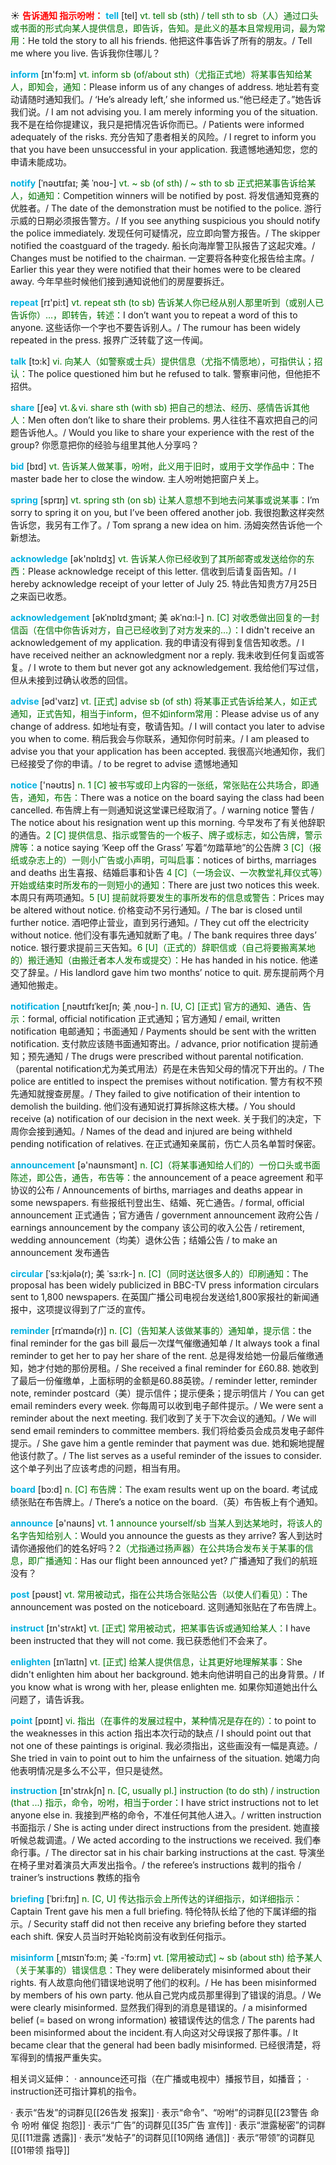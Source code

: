 ☀ <font color="red">**告诉通知  指示吩咐：**</font>
<font color="sky blue">**tell**</font> [tel] 
<font color="rgb(227, 108, 9)">vt. tell sb (sth) / tell sth to sb（人）通过口头或书面的形式向某人提供信息，即告诉，告知。是此义的基本且常规用词，最为常用：</font>He told the story to all his friends. 他把这件事告诉了所有的朋友。/ Tell me where you live. 告诉我你住哪儿？

<font color="sky blue">**inform**</font> [ɪn'fɔ:m] 
<font color="rgb(227, 108, 9)">vt. inform sb (of/about sth)（尤指正式地）将某事告知给某人，即知会，通知：</font>Please inform us of any changes of address. 地址若有变动请随时通知我们。/ ‘He’s already left,’ she informed us.“他已经走了。”她告诉我们说。/ I am not advising you. I am merely informing you of the situation. 我不是在给你提建议，我只是把情况告诉你而已。/ Patients were informed adequately of the risks. 充分告知了患者相关的风险。/ I regret to inform you that you have been unsuccessful in your application. 我遗憾地通知您，您的申请未能成功。
           
<font color="sky blue">**notify**</font> [ˈnəʊtɪfaɪ; 美 ˈnoʊ-]
<font color="rgb(227, 108, 9)">vt. ~ sb (of sth) / ~ sth to sb 正式把某事告诉给某人，如通知：</font>Competition winners will be notified by post. 将发信通知竞赛的优胜者。/ The date of the demonstration must be notified to the police. 游行示威的日期必须报告警方。/ If you see anything suspicious you should notify the police immediately. 发现任何可疑情况，应立即向警方报告。/ The skipper notified the coastguard of the tragedy. 船长向海岸警卫队报告了这起灾难。/ Changes must be notified to the chairman. 一定要将各种变化报告给主席。/ Earlier this year they were notified that their homes were to be cleared away. 今年早些时候他们接到通知说他们的房屋要拆迁。

<font color="sky blue">**repeat**</font> [rɪ'pi:t] 
<font color="rgb(227, 108, 9)">vt. repeat sth (to sb) 告诉某人你已经从别人那里听到（或别人已告诉你）…，即转告，转述：</font>I don’t want you to repeat a word of this to anyone. 这些话你一个字也不要告诉别人。/ The rumour has been widely repeated in the press. 报界广泛转载了这一传闻。

<font color="sky blue">**talk**</font> [tɔ:k] 
<font color="rgb(227, 108, 9)">vi. 向某人（如警察或士兵）提供信息（尤指不情愿地），可指供认；招认：</font>The police questioned him but he refused to talk. 警察审问他，但他拒不招供。

<font color="sky blue">**share**</font> [ʃeə] 
<font color="rgb(227, 108, 9)">vt.＆vi. share sth (with sb) 把自己的想法、经历、感情告诉其他人：</font>Men often don’t like to share their problems. 男人往往不喜欢把自己的问题告诉他人。/ Would you like to share your experience with the rest of the group? 你愿意把你的经验与组里其他人分享吗？ 

<font color="sky blue">**bid**</font> [bɪd] 
<font color="rgb(227, 108, 9)">vt. 告诉某人做某事，吩咐，此义用于旧时，或用于文学作品中：</font>The master bade her to close the window. 主人吩咐她把窗户关上。

<font color="sky blue">**spring**</font> [sprɪŋ] 
<font color="rgb(227, 108, 9)">vt. spring sth (on sb) 让某人意想不到地去问某事或说某事：</font>I’m sorry to spring it on you, but I’ve been offered another job. 我很抱歉这样突然告诉您，我另有工作了。/ Tom sprang a new idea on him. 汤姆突然告诉他一个新想法。

<font color="sky blue">**acknowledge**</font> [ək'nɒlɪdӡ] 
<font color="rgb(227, 108, 9)">vt. 告诉某人你已经收到了其所邮寄或发送给你的东西：</font>Please acknowledge receipt of this letter. 信收到后请复函告知。/ I hereby acknowledge receipt of your letter of July 25. 特此告知贵方7月25日之来函已收悉。
           
<font color="sky blue">**acknowledgement**</font> [əkˈnɒlɪdʒmənt; 美 əkˈnɑ:l-]
<font color="rgb(227, 108, 9)">n. [C] 对收悉做出回复的一封信函（在信中你告诉对方，自己已经收到了对方发来的…）：</font>I didn't receive an acknowledgement of my application. 我的申请没有得到复信告知收悉。/ I have received neither an acknowledgment nor a reply. 我未收到任何复函或答复。/ I wrote to them but never got any acknowledgement. 我给他们写过信，但从未接到过确认收悉的回信。

<font color="sky blue">**advise**</font> [əd'vaɪz] 
<font color="rgb(227, 108, 9)">vt. [正式] advise sb (of sth) 将某事正式告诉给某人，如正式通知，正式告知，相当于inform，但不如inform常用：</font>Please advise us of any change of address. 如地址有变，敬请告知。/ I will contact you later to advise you when to come. 稍后我会与你联系，通知你何时前来。/ I am pleased to advise you that your application has been accepted. 我很高兴地通知你，我们已经接受了你的申请。/ to be regret to advise 遗憾地通知

<font color="sky blue">**notice**</font> ['nəʊtɪs] 
<font color="rgb(227, 108, 9)">n. 1 [C] 被书写或印上内容的一张纸，常张贴在公共场合，即通告，通知，布告：</font>There was a notice on the board saying the class had been cancelled. 布告牌上有一则通知说这堂课已经取消了。/ warning notice 警告 / The notice about his resignation went up this morning. 今早发布了有关他辞职的通告。<font color="rgb(227, 108, 9)">2 [C] 提供信息、指示或警告的一个板子、牌子或标志，如公告牌，警示牌等：</font>a notice saying ‘Keep off the Grass’ 写着“勿踏草地”的公告牌 <font color="rgb(227, 108, 9)">3 [C]（报纸或杂志上的）一则小广告或小声明，可叫启事：</font>notices of births, marriages and deaths 出生喜报、结婚启事和讣告 <font color="rgb(227, 108, 9)">4 [C]（一场会议、一次教堂礼拜仪式等）开始或结束时所发布的一则短小的通知：</font>There are just two notices this week. 本周只有两项通知。<font color="rgb(227, 108, 9)">5 [U] 提前就将要发生的事所发布的信息或警告：</font>Prices may be altered without notice. 价格变动不另行通知。/ The bar is closed until further notice. 酒吧停止营业，直到另行通知。/ They cut off the electricity without notice. 他们没有事先通知就断了电。/ The bank requires three days’ notice. 银行要求提前三天告知。<font color="rgb(227, 108, 9)">6 [U]（正式的）辞职信或（自己将要搬离某地的）搬迁通知（由搬迁者本人发布或提交）：</font>He has handed in his notice. 他递交了辞呈。/ His landlord gave him two months’ notice to quit. 房东提前两个月通知他搬走。
           
<font color="sky blue">**notification**</font> [ˌnəʊtɪfɪˈkeɪʃn; 美 ˌnoʊ-]
<font color="rgb(227, 108, 9)">n. [U, C] [正式] 官方的通知、通告、告示：</font>formal, official notification 正式通知；官方通知 / email, written notification 电邮通知；书面通知 / Payments should be sent with the written notification. 支付款应该随书面通知寄出。/ advance, prior notification 提前通知；预先通知 / The drugs were prescribed without parental notification.（parental notification尤为美式用法）药是在未告知父母的情况下开出的。/ The police are entitled to inspect the premises without notification. 警方有权不预先通知就搜查房屋。/ They failed to give notification of their intention to demolish the building. 他们没有通知说打算拆除这栋大楼。/ You should receive (a) notification of our decision in the next week. 关于我们的决定，下周你会接到通知。/ Names of the dead and injured are being withheld pending notification of relatives. 在正式通知亲属前，伤亡人员名单暂时保密。

<font color="sky blue">**announcement**</font> [ə'naʊnsmənt] 
<font color="rgb(227, 108, 9)">n. [C]（将某事通知给人们的）一份口头或书面陈述，即公告，通告，布告等：</font>the announcement of a peace agreement 和平协议的公布 / Announcements of births, marriages and deaths appear in some newspapers. 有些报纸刊登出生、结婚、死亡通告。/ formal, official announcement 正式通告；官方通告 / government announcement 政府公告 / earnings announcement by the company 该公司的收入公告 / retirement, wedding announcement（均美）退休公告；结婚公告 / to make an announcement 发布通告
                      
<font color="sky blue">**circular**</font> [ˈsɜ:kjələ(r); 美 ˈsɜ:rk-]
<font color="rgb(227, 108, 9)">n. [C]（同时送达很多人的）印刷通知：</font>The proposal has been widely publicized in BBC-TV press information circulars sent to 1,800 newspapers. 在英国广播公司电视台发送给1,800家报社的新闻通报中，这项提议得到了广泛的宣传。

<font color="sky blue">**reminder**</font> [rɪˈmaɪndə(r)]
<font color="rgb(227, 108, 9)">n. [C]（告知某人该做某事的）通知单，提示信：</font>the final reminder for the gas bill 最后一次煤气催缴通知单 / It always took a final reminder to get her to pay her share of the rent. 总是得发给她一份最后催缴通知，她才付她的那份房租。/ She received a final reminder for £60.88. 她收到了最后一份催缴单，上面标明的金额是60.88英镑。/ reminder letter, reminder note, reminder postcard（美）提示信件；提示便条；提示明信片 / You can get email reminders every week. 你每周可以收到电子邮件提示。/ We were sent a reminder about the next meeting. 我们收到了关于下次会议的通知。/ We will send email reminders to committee members. 我们将给委员会成员发电子邮件提示。/ She gave him a gentle reminder that payment was due. 她和婉地提醒他该付款了。/ The list serves as a useful reminder of the issues to consider. 这个单子列出了应该考虑的问题，相当有用。

<font color="sky blue">**board**</font> [bɔ:d] 
<font color="rgb(227, 108, 9)">n. [C] 布告牌：</font>The exam results went up on the board. 考试成绩张贴在布告牌上。/ There’s a notice on the board.（英）布告板上有个通知。

<font color="sky blue">**announce**</font> [ə'naʊns] 
<font color="rgb(227, 108, 9)">vt. 1 announce yourself/sb 当某人到达某地时，将该人的名字告知给别人：</font>Would you announce the guests as they arrive? 客人到达时请你通报他们的姓名好吗？<font color="rgb(227, 108, 9)">2（尤指通过扬声器）在公共场合发布关于某事的信息，即广播通知：</font>Has our flight been announced yet? 广播通知了我们的航班没有？

<font color="sky blue">**post**</font> [pəʊst] 
<font color="rgb(227, 108, 9)">vt. 常用被动式，指在公共场合张贴公告（以使人们看见）：</font>The announcement was posted on the noticeboard. 这则通知张贴在了布告牌上。

<font color="sky blue">**instruct**</font> [ɪn'strʌkt] 
<font color="rgb(227, 108, 9)">vt. [正式] 常用被动式，把某事告诉或通知给某人：</font>I have been instructed that they will not come. 我已获悉他们不会来了。
           
<font color="sky blue">**enlighten**</font> [ɪnˈlaɪtn]
<font color="rgb(227, 108, 9)">vt. [正式] 给某人提供信息，让其更好地理解某事：</font>She didn't enlighten him about her background. 她未向他讲明自己的出身背景。/ If you know what is wrong with her, please enlighten me. 如果你知道她出什么问题了，请告诉我。

<font color="sky blue">**point**</font> [pɒɪnt] 
<font color="rgb(227, 108, 9)">vi. 指出（在事件的发展过程中，某种情况是存在的）：</font>to point to the weaknesses in this action 指出本次行动的缺点 / I should point out that not one of these paintings is original. 我必须指出，这些画没有一幅是真迹。/ She tried in vain to point out to him the unfairness of the situation. 她竭力向他表明情况是多么不公平，但只是徒然。

<font color="sky blue">**instruction**</font> [ɪn'strʌkʃn] 
<font color="rgb(227, 108, 9)">n. [C, usually pl.] instruction (to do sth) / instruction (that ...) 指示，命令，吩咐，相当于order：</font>I have strict instructions not to let anyone else in. 我接到严格的命令，不准任何其他人进入。/ written instruction 书面指示 / She is acting under direct instructions from the president. 她直接听候总裁调遣。/ We acted according to the instructions we received. 我们奉命行事。/ The director sat in his chair barking instructions at the cast. 导演坐在椅子里对着演员大声发出指令。/ the referee’s instructions 裁判的指令 / trainer’s instructions 教练的指令
              
<font color="sky blue">**briefing**</font> [ˈbri:fɪŋ]
<font color="rgb(227, 108, 9)">n. [C, U] 传达指示会上所传达的详细指示，如详细指示：</font>Captain Trent gave his men a full briefing. 特伦特队长给了他的下属详细的指示。/ Security staff did not then receive any briefing before they started each shift. 保安人员当时开始轮岗前没有收到任何指示。

<font color="sky blue">**misinform**</font> [ˌmɪsɪnˈfɔ:m; 美 -ˈfɔ:rm]
<font color="rgb(227, 108, 9)">vt. [常用被动式] ~ sb (about sth) 给予某人（关于某事的）错误信息：</font>They were deliberately misinformed about their rights. 有人故意向他们错误地说明了他们的权利。/ He has been misinformed by members of his own party. 他从自己党内成员那里得到了错误的消息。/ We were clearly misinformed. 显然我们得到的消息是错误的。/ a misinformed belief (= based on wrong information) 被错误传达的信念 / The parents had been misinformed about the incident.有人向这对父母误报了那件事。/ It became clear that the general had been badly misinformed. 已经很清楚，将军得到的情报严重失实。

相关词义延伸：
· announce还可指（在广播或电视中）播报节目，如播音；
· instruction还可指计算机的指令。

· 表示“告发”的词群见[[26告发 报案]]
· 表示“命令”、“吩咐”的词群见[[23警告 命令 吩咐 催促 抱怨]]
· 表示“广告”的词群见[[35广告 宣传]]
· 表示“泄露秘密”的词群见[[11泄露 透露]]
· 表示“发帖子”的词群见[[10网络 通信]]
· 表示“带领”的词群见[[01带领 指导]]

